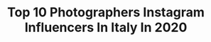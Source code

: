 ---
title: Top 10 Photographers Instagram Influencers In Italy In 2020
description: >-
  Find top photographers Instagram influencers in Italy in 2020. Most popular hashtags: #fujifilmxh1 #passionpassport #emmanuellealt #wsjmagazine.
platform: Instagram
profiles:
  - username: "mikaeljansson"
    fullname: >-
      Mikael Jansson
    location: "Italy"
    followers: 172879
    engagement: 157
    commentsToLikes: 0.013279
    avatar: "https://scontent-ams4-1.cdninstagram.com/v/t51.2885-19/s320x320/11939408_714796571985273_1933974308_a.jpg?_nc_ht=scontent-ams4-1.cdninstagram.com&_nc_ohc=8zQIJfGTh68AX_mVArg&oh=bbc4bbd4eb09ac1adc1d04e782d56b64&oe=5EB82DB4"
    verified: true
    hashtags: "#adutakechbior, #cindycrawford, #desquared2, #holocaustsurvivor"
  - username: "florcisnerosph"
    fullname: >-
      Flor Cisneros
    location: "Italy"
    followers: 6474
    engagement: 344
    commentsToLikes: 0.038492
    avatar: "https://scontent-lhr8-1.cdninstagram.com/v/t51.2885-19/s320x320/26305758_205889579974755_183904314861813760_n.jpg?_nc_ht=scontent-lhr8-1.cdninstagram.com&_nc_ohc=r2bm5-yNC_MAX_J0lnO&oh=c1e13fe159ca14a9ecbd20c3a0703ee7&oe=5EB8B9C0"
    verified: false
    hashtags: "#notadetapa, #cover, #nyc, #theluxurycollection"
  - username: "aytekinyalcin"
    fullname: >-
      Aytekin Yalçın
    location: "Italy"
    followers: 27315
    engagement: 211
    commentsToLikes: 0.014492
    avatar: "https://scontent-ams4-1.cdninstagram.com/v/t51.2885-19/s320x320/75497037_771782886672138_8193069847093968896_n.jpg?_nc_ht=scontent-ams4-1.cdninstagram.com&_nc_ohc=QYjiBik_OuoAX8O_GQr&oh=837c1f144304704896f7d5bb96603284&oe=5EB440F0"
    verified: false
    hashtags: "#pencere, #ethiopia, #coronaitaly, #noautocertificazione"
  - username: "thebrunettemacaron"
    fullname: >-
      G L O R I A
    location: "Italy"
    followers: 2076
    engagement: 3304
    commentsToLikes: 0.206523
    avatar: "https://scontent-ams4-1.cdninstagram.com/v/t51.2885-19/s320x320/29087189_412337192523906_1351247598094123008_n.jpg?_nc_ht=scontent-ams4-1.cdninstagram.com&_nc_ohc=PGcJ52R-etIAX_doEdW&oh=ecd125d973f37447c0460066a2f00a20&oe=5EB82EC0"
    verified: false
    hashtags: "#ladieslovetravel, #volgoarezzo, #travelgoalzs, #travelpics"
  - username: "darrylrafael"
    fullname: >-
      Darryl
    location: "Italy"
    followers: 3999
    engagement: 2341
    commentsToLikes: 0.131445
    avatar: "https://scontent-ams4-1.cdninstagram.com/v/t51.2885-19/s320x320/83237486_802861676861581_1364602365109338112_n.jpg?_nc_ht=scontent-ams4-1.cdninstagram.com&_nc_ohc=dx4oQ_jaFsQAX-7AXnf&oh=c1fb523a8a3994b349ce3b0bb210dd93&oe=5EB8F15D"
    verified: false
    hashtags: ""
  - username: "vlk_clk"
    fullname: >-
      Volkan Colak
    location: "Italy"
    followers: 2611
    engagement: 3005
    commentsToLikes: 0.122264
    avatar: "https://instagram.fkix2-1.fna.fbcdn.net/v/t51.2885-19/s320x320/56544810_2140246352719439_8001897678768177152_n.jpg?_nc_ht=instagram.fkix2-1.fna.fbcdn.net&_nc_ohc=1GGscM13uOQAX_bx0HU&oh=86bc7b579722b2f99c633ce39ab1a9fe&oe=5E93E3B8"
    verified: false
    hashtags: "#kings, #fujixh1, #humanity, #streetizm"
  - username: "most703"
    fullname: >-
      Masha
    location: "Italy"
    followers: 20423
    engagement: 940
    commentsToLikes: 0.069053
    avatar: "https://scontent-lhr8-1.cdninstagram.com/v/t51.2885-19/s320x320/18252131_643463395855460_2104550987405459456_a.jpg?_nc_ht=scontent-lhr8-1.cdninstagram.com&_nc_ohc=zYX5LPmD9SMAX9pF6GN&oh=eb178fab4a4b1bb759c029a19a5e352c&oe=5EBB99E8"
    verified: false
    hashtags: "#22weekspregnant, #22, #24, #restiamoacasa"
  - username: "jackbeauregardpvt"
    fullname: >-
      Alen Hasic
    location: "Italy"
    followers: 110559
    engagement: 548
    commentsToLikes: 0.053072
    avatar: "https://scontent-ams4-1.cdninstagram.com/v/t51.2885-19/s320x320/91466293_145320560242300_2074334964765163520_n.jpg?_nc_ht=scontent-ams4-1.cdninstagram.com&_nc_ohc=e4HwWoDw6bAAX_d7zBP&oh=e7a9be55b1b46b38b850cecfb8c6216d&oe=5EBB4DD9"
    verified: false
    hashtags: "#iorestoacasa, #oppureno, #stars, #nightskyphotography"
  - username: "francescamartinelli.ph"
    fullname: >-
      Francesca Martinelli
    location: "Italy"
    followers: 16751
    engagement: 1316
    commentsToLikes: 0.039388
    avatar: "https://scontent-ams4-1.cdninstagram.com/v/t51.2885-19/s320x320/50613508_292725691411998_4625321311231541248_n.jpg?_nc_ht=scontent-ams4-1.cdninstagram.com&_nc_ohc=_jSm9Nh8shkAX_qnC25&oh=3ef96d65bce61e33c41027accf2d3e29&oe=5EB86175"
    verified: false
    hashtags: "#editing"
  - username: "maxman80_"
    fullname: >-
      Massimiliano Mancini
    location: "Italy"
    followers: 602
    engagement: 1950
    commentsToLikes: 0.115249
    avatar: "https://scontent-lax3-1.cdninstagram.com/vp/a52f656e73813ad76c5b0197dae785ed/5DDA9C0A/t51.2885-19/s320x320/65409026_637846466726973_4586961480842215424_n.jpg?_nc_ht=scontent-lax3-1.cdninstagram.com"
    verified: false
    hashtags: "#vintageportrait, #vintageoutfit, #redblue, #classicstyles"
---